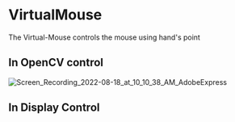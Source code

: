 # VirtualMouse
The Virtual-Mouse controls the mouse using hand's point

## In OpenCV control
![Screen_Recording_2022-08-18_at_10_10_38_AM_AdobeExpress](https://user-images.githubusercontent.com/43237393/185271476-8596b448-37e7-4db7-ab86-4f9d32d14e1e.gif)

## In Display Control
